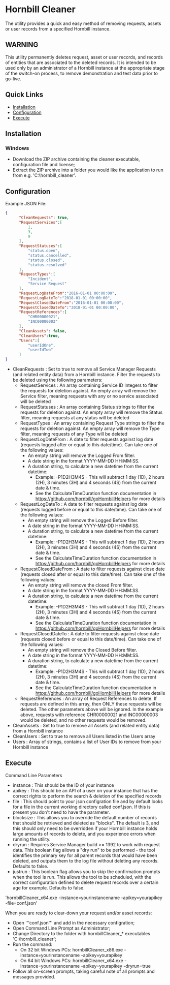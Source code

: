 # Hornbill Cleaner

The utility provides a quick and easy method of removing requests, assets or user records from a specified Hornbill instance.

## WARNING

This utility permanently deletes request, asset or user records, and records of entities that are associated to the deleted records. It is intended to be used only by an administrator of a Hornbill instance at the appropriate stage of the switch-on process, to remove demonstration and test data prior to go-live.

## Quick Links

- [Installation](#installation)
- [Configuration](#configuration)
- [Execute](#execute)

## Installation

### Windows

- Download the ZIP archive containing the cleaner executable, configuration file and license;
- Extract the ZIP archive into a folder you would like the application to run from e.g. 'C:\hornbill_cleaner\'.

## Configuration

Example JSON File:

```json
{
      "CleanRequests": true,
      "RequestServices":[
          1,
          3,
          9
      ],
      "RequestStatuses":[
          "status.open",
          "status.cancelled",
          "status.closed",
          "status.resolved"
      ],
      "RequestTypes":[
          "Incident",
          "Service Request"
      ],
      "RequestLogDateFrom":"2016-01-01 00:00:00",
      "RequestLogDateTo":"2018-01-01 00:00:00",
      "RequestClosedDateFrom":"2016-01-01 00:00:00",
      "RequestClosedDateTo":"2018-01-01 00:00:00",
      "RequestReferences":[
          "CHR00000021",
          "INC00000003"
      ],
      "CleanAssets": false,
      "CleanUsers":true,
      "Users":[
          "userIdOne",
          "userIdTwo"
      ]
}
```

- CleanRequests : Set to true to remove all Service Manager Requests (and related entity data) from a Hornbill instance. Filter the requests to be deleted using the following parameters:
  - RequestServices : An array containing Service ID Integers to filter the requests for deletion against. An empty array will remove the Service filter, meaning requests with any or no service associated will be deleted
  - RequestStatuses : An array containing Status strings to filter the requests for deletion against. An empty array will remove the Status filter, meaning requests at any status will be deleted
  - RequestTypes : An array containing Request Type strings to filter the requests for deletion against. An empty array will remove the Type filter, meaning requests of any Type will be deleted
  - RequestLogDateFrom :  A date to filter requests against log date (requests logged after or equal to this date/time). Can take one of the following values:
    - An empty string will remove the Logged From filter.
    - A date string in the format YYYY-MM-DD HH:MM:SS.
    - A duration string, to calculate a new datetime from the current datetime:
      - Example: -P1D2H3M4S - This will subtract 1 day (1D), 2 hours (2H), 3 minutes (3H) and 4 seconds (4S) from the current date & time.
      - See the CalculateTimeDuration function documentation in <https://github.com/hornbill/goHornbillHelpers> for more details
  - RequestLogDateTo : A date to filter requests against log date (requests logged before or equal to this date/time). Can take one of the following values:
    - An empty string will remove the Logged Before filter.
    - A date string in the format YYYY-MM-DD HH:MM:SS.
    - A duration string, to calculate a new datetime from the current datetime:
      - Example: -P1D2H3M4S - This will subtract 1 day (1D), 2 hours (2H), 3 minutes (3H) and 4 seconds (4S) from the current date & time.
      - See the CalculateTimeDuration function documentation in <https://github.com/hornbill/goHornbillHelpers> for more details
  - RequestClosedDateFrom :  A date to filter requests against close date (requests closed after or equal to this date/time). Can take one of the following values:
    - An empty string will remove the closed From filter.
    - A date string in the format YYYY-MM-DD HH:MM:SS.
    - A duration string, to calculate a new datetime from the current datetime:
      - Example: -P1D2H3M4S - This will subtract 1 day (1D), 2 hours (2H), 3 minutes (3H) and 4 seconds (4S) from the current date & time.
      - See the CalculateTimeDuration function documentation in <https://github.com/hornbill/goHornbillHelpers> for more details
  - RequestClosedDateTo : A date to filter requests against close date (requests closed before or equal to this date/time). Can take one of the following values:
    - An empty string will remove the Closed Before filter.
    - A date string in the format YYYY-MM-DD HH:MM:SS.
    - A duration string, to calculate a new datetime from the current datetime:
      - Example: -P1D2H3M4S - This will subtract 1 day (1D), 2 hours (2H), 3 minutes (3H) and 4 seconds (4S) from the current date & time.
      - See the CalculateTimeDuration function documentation in <https://github.com/hornbill/goHornbillHelpers> for more details
  - RequestReferences : An array of Request References to delete. If requests are defined in this array, then ONLY these requests will be deleted. The other parameters above will be ignored. In the example above, requests with reference CHR00000021 and INC00000003 would be deleted, and no other requests would be removed.
- CleanAssets : Set to true to remove all Assets (and related entity data) from a Hornbill instance
- CleanUsers : Set to true to remove all Users listed in the Users array
- Users : Array of strings, contains a list of User IDs to remove from your Hornbill instance

## Execute

Command Line Parameters

- instance : This should be the ID of your instance
- apikey : This should be an API of a user on your instance that has the correct rights to perform the search & deletion of the specified records
- file : This should point to your json configration file and by default looks for a file in the current working directory called conf.json. If this is present you don't need to have the parameter.
- blocksize : This allows you to override the default number of records that should be retrieved and deleted as "blocks". The default is 3, and this should only need to be overridden if your Hornbill instance holds large amounts of records to delete, and you experience errors when running the utility.
- dryrun : Requires Service Manager build >= 1392 to work with request data. This boolean flag allows a "dry run" to be performed - the tool identifies the primary key for all parent records that would have been deleted, and outputs them to the log file without deleting any records. Defaults to false.
- justrun : This boolean flag allows you to skip the confirmation prompts when the tool is run. This allows the tool to be scheduled, with the correct configuration defined to delete request records over a certain age for example. Defaults to false.

'hornbillCleaner_x64.exe -instance=yourinstancename -apikey=yourapikey -file=conf.json'

When you are ready to clear-down your request and/or asset records:

- Open '''conf.json''' and add in the necessary configration;
- Open Command Line Prompt as Administrator;
- Change Directory to the folder with hornbillCleaner_* executables 'C:\hornbill_cleaner\';
- Run the command:
  - On 32 bit Windows PCs: hornbillCleaner_x86.exe -instance=yourinstancename -apikey=yourapikey
  - On 64 bit Windows PCs: hornbillCleaner_x64.exe -instance=yourinstancename -apikey=yourapikey -dryrun=true
- Follow all on-screen prompts, taking careful note of all prompts and messages provided.